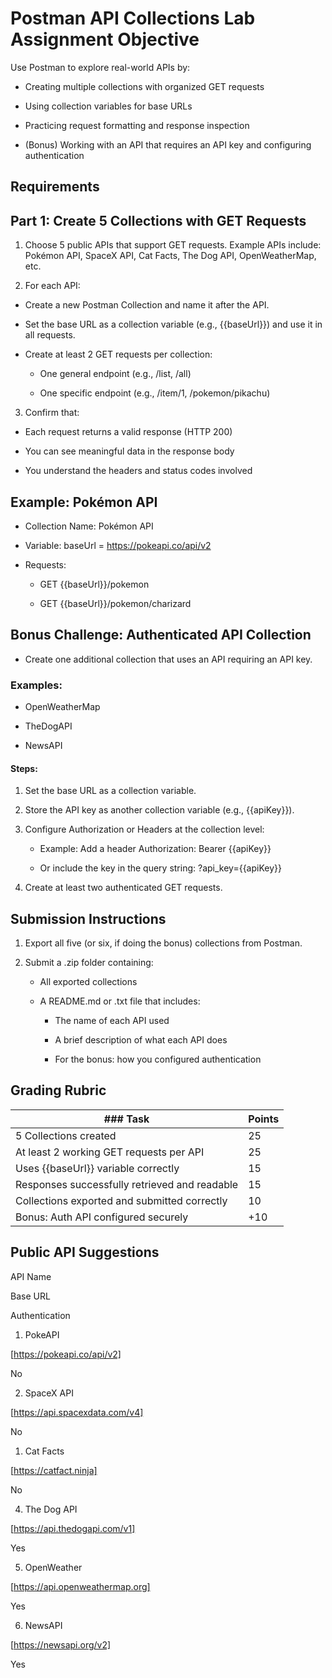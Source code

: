 # Postman API Collections Lab Assignment Objective

Use Postman to explore real-world APIs by:

- Creating multiple collections with organized GET requests

- Using collection variables for base URLs

- Practicing request formatting and response inspection

- (Bonus) Working with an API that requires an API key and configuring authentication

## Requirements

## Part 1: Create 5 Collections with GET Requests

1. Choose 5 public APIs that support GET requests. Example APIs include: Pokémon API, SpaceX API, Cat Facts, The Dog API, OpenWeatherMap, etc.

2. For each API:

- Create a new Postman Collection and name it after the API.

- Set the base URL as a collection variable (e.g., {{baseUrl}}) and use it in all requests.

- Create at least 2 GET requests per collection:

  - One general endpoint (e.g., /list, /all)

  - One specific endpoint (e.g., /item/1, /pokemon/pikachu)

3. Confirm that:

- Each request returns a valid response (HTTP 200)

- You can see meaningful data in the response body

- You understand the headers and status codes involved

## Example: Pokémon API

- Collection Name: Pokémon API

- Variable: baseUrl = https://pokeapi.co/api/v2

- Requests:

  - GET {{baseUrl}}/pokemon

  - GET {{baseUrl}}/pokemon/charizard

## Bonus Challenge: Authenticated API Collection

- Create one additional collection that uses an API requiring an API key.

### Examples:

- OpenWeatherMap

- TheDogAPI

- NewsAPI

#### Steps:

1. Set the base URL as a collection variable.

2. Store the API key as another collection variable (e.g., {{apiKey}}).

3. Configure Authorization or Headers at the collection level:

    - Example: Add a header Authorization: Bearer {{apiKey}}

    - Or include the key in the query string: ?api_key={{apiKey}}

4. Create at least two authenticated GET requests.

## Submission Instructions

1. Export all five (or six, if doing the bonus) collections from Postman.

2. Submit a .zip folder containing:

    - All exported collections

    - A README.md or .txt file that includes:

      - The name of each API used

      - A brief description of what each API does

      - For the bonus: how you configured authentication

## Grading Rubric

|### Task                                      |Points|
|----------------------------------------------|------|
|5 Collections created                         |  25  |
|At least 2 working GET requests per API       |  25  |
|Uses {{baseUrl}} variable correctly           |  15  |
|Responses successfully retrieved and readable |  15  |
|Collections exported and submitted correctly  |  10  |
|Bonus: Auth API configured securely           | +10  |

## Public API Suggestions

API Name

Base URL

Authentication

1. PokeAPI

[https://pokeapi.co/api/v2]

No

2. SpaceX API

[https://api.spacexdata.com/v4]

No

1. Cat Facts

[https://catfact.ninja]

No

4. The Dog API

[https://api.thedogapi.com/v1]

Yes

5. OpenWeather

[https://api.openweathermap.org]

Yes

6. NewsAPI

[https://newsapi.org/v2]

Yes
